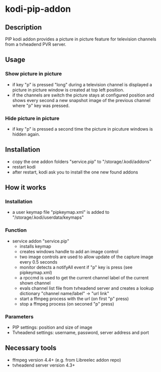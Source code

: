 # kodi-pip-addon

## Description
PIP kodi addon provides a picture in picture feature for television channels from a tvheadend PVR server.

## Usage

### Show picture in picture
* if key "p" is pressed "long" during a television channel is displayed a picture in picture window is created at top left position.
* if the channels are switch the picture stays at configured position and shows every second a new snapshot image of the previous channel where "p" key was pressed.

### Hide picture in picture
* if key "p" is pressed a second time the picture in picuture windows is hidden again.

## Installation
* copy the one addon folders "service.pip" to "/storage/.kodi/addons"
* restart kodi
* after restart, kodi ask you to install the one new found addons

## How it works

### Installation
* a user keymap file "pipkeymap.xml" is added to "/storage/.kodi/userdata/keymaps"

### Function
* service addon "service.pip"
  * installs keymap
  * creates windows handle to add an image control
  * two image controls are used to allow update of the capture image every 0.5 seconds
  * monitor detects a notifyAll event if "p" key is press (see pipkeymap.xml)
  * a rpccmd is used to get the current channel label of the current shown channel
  * evals channel list file from tvheadend server and creates a lookup dictionary "channel name/label" -> "url link"
  * start a ffmpeg process with the url (on first "p" press)
  * stop a ffmpeg process (on seconed "p" press)

### Parameters
* PIP settings: position and size of image
* Tvheadend settings: username, password, server address and port

## Necessary tools
* ffmpeg version 4.4+ (e.g. from Libreelec addon repo)
* tvheadend server version 4.3+

